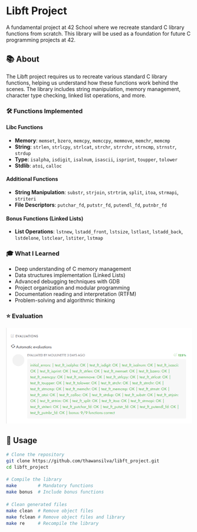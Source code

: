 # Libft Project

A fundamental project at 42 School where we recreate standard C library functions from scratch. This library will be used as a foundation for future C programming projects at 42.

## 📚 About

The Libft project requires us to recreate various standard C library functions, helping us understand how these functions work behind the scenes. The library includes string manipulation, memory management, character type checking, linked list operations, and more.

### 🛠️ Functions Implemented

#### Libc Functions
- **Memory**: `memset`, `bzero`, `memcpy`, `memccpy`, `memmove`, `memchr`, `memcmp`
- **String**: `strlen`, `strlcpy`, `strlcat`, `strchr`, `strrchr`, `strncmp`, `strnstr`, `strdup`
- **Type**: `isalpha`, `isdigit`, `isalnum`, `isascii`, `isprint`, `toupper`, `tolower`
- **Stdlib**: `atoi`, `calloc`

#### Additional Functions
- **String Manipulation**: `substr`, `strjoin`, `strtrim`, `split`, `itoa`, `strmapi`, `striteri`
- **File Descriptors**: `putchar_fd`, `putstr_fd`, `putendl_fd`, `putnbr_fd`

#### Bonus Functions (Linked Lists)
- **List Operations**: `lstnew`, `lstadd_front`, `lstsize`, `lstlast`, `lstadd_back`, `lstdelone`, `lstclear`, `lstiter`, `lstmap`

### 🎓 What I Learned

- Deep understanding of C memory management
- Data structures implementation (Linked Lists)
- Advanced debugging techniques with GDB
- Project organization and modular programming
- Documentation reading and interpretation (RTFM)
- Problem-solving and algorithmic thinking

### ⭐ Evaluation

<img src="public/img/evaluations.png" alt="Print of all evaluations tests"></img>

## 🚀 Usage

```bash
# Clone the repository
git clone https://github.com/thawansilva/libft_project.git
cd libft_project

# Compile the library
make        # Mandatory functions
make bonus  # Include bonus functions

# Clean generated files
make clean  # Remove object files
make fclean # Remove object files and library
make re     # Recompile the library
```
